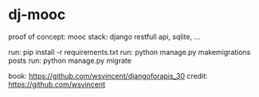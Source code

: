 # dj-mooc
proof of concept: mooc
stack: django restfull api, sqlite, ...

run: pip install -r requirements.txt
run: python manage.py makemigrations posts
run: python manage.py migrate

book: https://github.com/wsvincent/djangoforapis_30
credit: https://github.com/wsvincent
